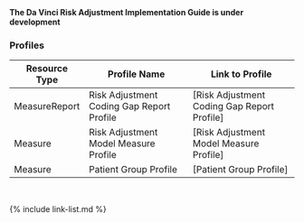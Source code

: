 
<div markdown="1" class="bg-info">
<b>The Da Vinci Risk Adjustment Implementation Guide is under development</b>
</div>

### Profiles

|Resource Type|Profile Name|Link to Profile|
|---|---|---|
|MeasureReport|Risk Adjustment Coding Gap Report Profile|[Risk Adjustment Coding Gap Report Profile]|
|Measure|Risk Adjustment Model Measure Profile|[Risk Adjustment Model Measure Profile]|
|Measure|Patient Group Profile|[Patient Group Profile]|



<br />

{% include link-list.md %}
